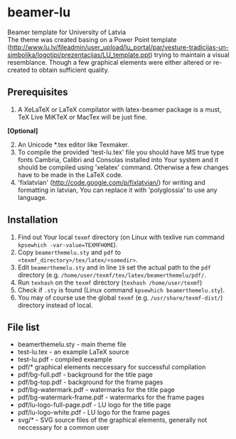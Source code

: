 beamer-lu
=========

Beamer template for University of Latvia  
The theme was created basing on a Power Point template (http://www.lu.lv/fileadmin/user_upload/lu_portal/par/vesture-tradicijas-un-simbolika/logotipi/prezentacijas/LU_template.ppt) trying to maintain a visual resemblance. Though a few graphical elements were either altered or re-created to obtain sufficient quality.  
  
Prerequisites
-------------
1. A XeLaTeX or LaTeX compilator with latex-beamer package is a must, TeX Live MiKTeX or MacTex will be just fine.

**[Optional]**

2. An Unicode *.tex editor like Texmaker.
3. To compile the provided 'test-lu.tex' file you should have MS true type fonts Cambria, Calibri and Consolas installed into Your system and it should be compiled using 'xelatex' command. Otherwise a few changes have to be made in the LaTeX code.
4. 'fixlatvian' (http://code.google.com/p/fixlatvian/) for writing and formatting in latvian, You can replace it with 'polyglossia' to use any language.

Installation
------------
1. Find out Your local ```texmf``` directory (on Linux with texlive run command ```kpsewhich -var-value=TEXMFHOME```).
2. Copy ```beamerthemelu.sty``` and ```pdf``` to ```<texmf_directory>/tex/latex/<somedir>```.
3. Edit ```beamerthemelu.sty``` and in line ```19``` set the actual path to the ```pdf``` directory (e.g. ```/home/user/texmf/tex/latex/beamerthemelu/pdf/```.
4. Run ```texhash``` on the ```texmf``` directory (```texhash /home/user/texmf```)
5. Check if ```.sty``` is found (Linux command ```kpsewhich beamerthemelu.sty```).
6. You may of course use the global ```texmf``` (e.g. ```/usr/share/texmf-dist/```) directory instead of local.

File list
--------
* beamerthemelu.sty - main theme file
* test-lu.tex - an example LaTeX source
* test-lu.pdf - compiled exeample
* pdf/* graphical elements neccessary for successful compilation
* pdf/bg-full.pdf - background for the title page
* pdf/bg-top.pdf - background for the frame pages
* pdf/bg-watermark.pdf - watermarks for the title page
* pdf/bg-watermark-frame.pdf - watermarks for the frame pages
* pdf/lu-logo-full-page.pdf - LU logo for the title page
* pdf/lu-logo-white.pdf - LU logo for the frame pages
* svg/* - SVG source files of the graphical elements, generally not neccessary for a common user
